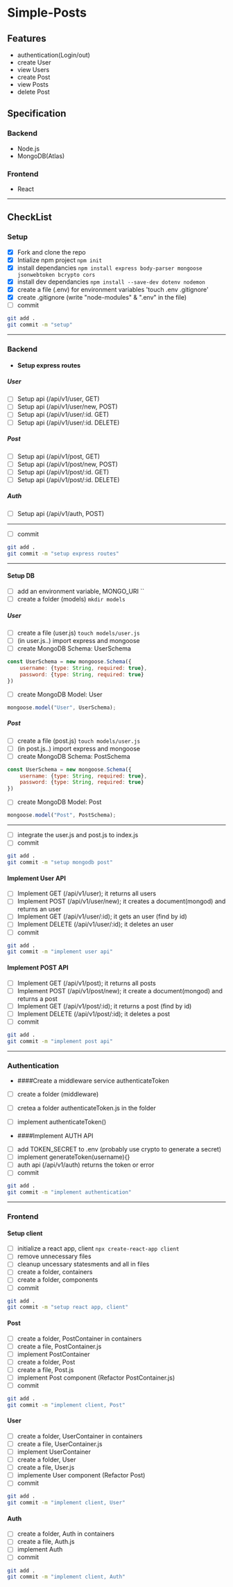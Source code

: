 # Simple-Posts
## Features
- authentication(Login/out)
- create User
- view Users
- create Post
- view Posts
- delete Post


## Specification
### Backend
- Node.js
- MongoDB(Atlas)
### Frontend
- React

------------

## CheckList
### Setup
- [x] Fork and clone the repo
- [x] Intialize npm project `npm init`
- [x] install dependancies `npm install express body-parser mongoose jsonwebtoken bcrypto cors`
- [x] install dev dependancies `npm install --save-dev dotenv nodemon`
- [x] create a file (.env) for environment variables 'touch .env .gitignore'
- [x] create .gitignore (write "node-modules" & ".env" in the file)
- [ ] commit 
```bash
git add .
git commit -m "setup"
```

------------


### Backend
- #### Setup express routes
##### User
- [ ] Setup api (/api/v1/user, GET)
- [ ] Setup api (/api/v1/user/new, POST)
- [ ] Setup api (/api/v1/user/:id. GET)
- [ ] Setup api (/api/v1/user/:id. DELETE)
##### Post
- [ ] Setup api (/api/v1/post, GET)
- [ ] Setup api (/api/v1/post/new, POST)
- [ ] Setup api (/api/v1/post/:id. GET)
- [ ] Setup api (/api/v1/post/:id. DELETE)
##### Auth
- [ ] Setup api (/api/v1/auth, POST)

------------

- [ ] commit
```bash
git add .
git commit -m "setup express routes"
```

------------
#### Setup DB
- [ ] add an environment variable, MONGO_URI  ``
- [ ] create a folder (models) `mkdir models`
##### User
- [ ] create a file (user.js) `touch models/user.js`
- [ ] (in user.js..) import express and mongoose
- [ ] create MongoDB Schema: UserSchema 
```javascript
const UserSchema = new mongoose.Schema({
	username: {type: String, required: true},
	password: {type: String, required: true}
})
```
- [ ] create MongoDB Model: User
```javascript
mongoose.model("User", UserSchema);
```

##### Post
- [ ] create a file (post.js) `touch models/user.js`
- [ ] (in post.js..) import express and mongoose
- [ ] create MongoDB Schema: PostSchema 
```javascript
const UserSchema = new mongoose.Schema({
	username: {type: String, required: true},
	password: {type: String, required: true}
})
```
- [ ] create MongoDB Model: Post
```javascript
mongoose.model("Post", PostSchema);
```
------------

- [ ] integrate the user.js and post.js to index.js
- [ ] commit
```bash
git add .
git commit -m "setup mongodb post"
```
#### Implement User API
- [ ] Implement GET (/api/v1/user); it returns all users
- [ ] Implement POST (/api/v1/user/new); it creates a document(mongod) and returns an user
- [ ] Implement GET (/api/v1/user/:id); it gets an user (find by id)
- [ ] Implement DELETE (/api/v1/user/:id); it deletes an user
- [ ] commit
```bash
git add .
git commit -m "implement user api"
```


#### Implement POST API
- [ ] Implement GET (/api/v1/post); it returns all posts
- [ ] Implement POST (/api/v1/post/new); it create a document(mongod) and returns a post
- [ ] Implement GET (/api/v1/post/:id); it returns a post (find by id)
- [ ] Implement DELETE (/api/v1/post/:id); it deletes a post
- [ ] commit
```bash
git add .
git commit -m "implement post api"
```



------------

### Authentication
- ####Create a middleware service authenticateToken
- [ ] create a folder (middleware)
- [ ] cretea a folder authenticateToken.js in the folder
- [ ] implement authenticateToken()


- ####Implement AUTH API
- [ ] add TOKEN_SECRET to .env (probably use crypto to generate a secret)
- [ ] implement generateToken(username){}
- [ ] auth api (/api/v1/auth) returns the token or error
- [ ] commit
```bash
git add .
git commit -m "implement authentication"
```

------------

### Frontend
#### Setup client
- [ ] initialize a react app, client `npx create-react-app client`
- [ ] remove unnecessary files 
- [ ] cleanup uncessary statesments and all in files
- [ ] create a folder, containers
- [ ] create a folder, components
- [ ] commit
```bash
git add .
git commit -m "setup react app, client"
```


#### Post
- [ ] create a folder, PostContainer in containers
- [ ] create a file, PostContainer.js
- [ ] implement PostContainer
- [ ] create a folder, Post
- [ ] create a file, Post.js
- [ ] implement Post component (Refactor PostContainer.js)
- [ ] commit
```bash
git add .
git commit -m "implement client, Post"
```

#### User
- [ ] create a folder, UserContainer in containers
- [ ] create a file, UserContainer.js
- [ ] implement UserContainer
- [ ] create a folder, User
- [ ] create a file, User.js
- [ ] implemente User component (Refactor Post)
- [ ] commit
```bash
git add .
git commit -m "implement client, User"
```

#### Auth
- [ ] create a folder, Auth in containers
- [ ] create a file, Auth.js
- [ ] implement Auth
- [ ] commit
```bash
git add .
git commit -m "implement client, Auth"
```

